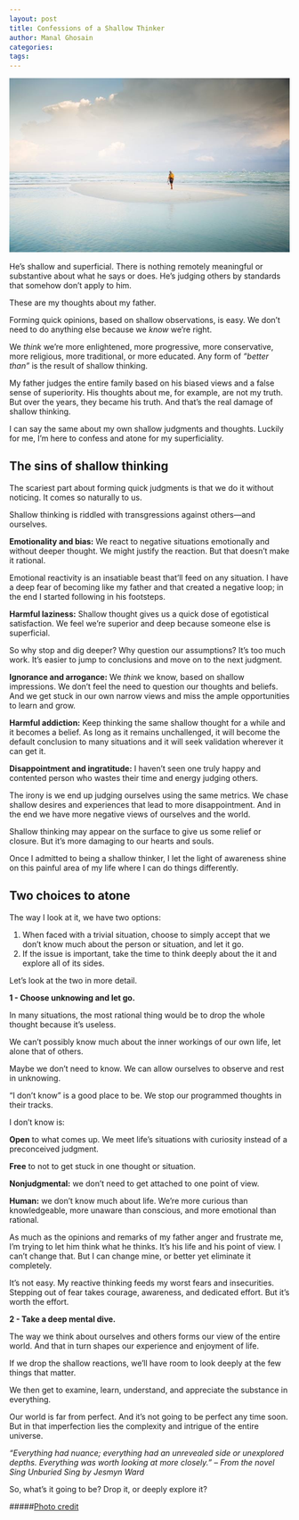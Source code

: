 ```yaml
---
layout: post
title: Confessions of a Shallow Thinker
author: Manal Ghosain
categories:
tags:
---
```


![Shallow waters](/images/sandbar.jpg)

He’s shallow and superficial. There is nothing remotely meaningful or substantive about what he says or does. He’s judging others by standards that somehow don’t apply to him. 

These are my thoughts about my father. 

Forming quick opinions, based on shallow observations, is easy. We don’t need to do anything else because we *know* we’re right.

We *think* we’re more enlightened, more progressive, more conservative, more religious, more traditional, or more educated. Any form of *”better than”* is the result of shallow thinking.

My father judges the entire family based on his biased views and a false sense of superiority. His thoughts about me, for example, are not my truth. But over the years, they became his truth. And that’s the real damage of shallow thinking.

I can say the same about my own shallow judgments and thoughts. Luckily for me, I’m here to confess and atone for my superficiality. 

## The sins of shallow thinking 

The scariest part about forming quick judgments is that we do it without noticing. It comes so naturally to us.

Shallow thinking is riddled with transgressions against others—and ourselves.

**Emotionality and bias:** We react to negative situations emotionally and without deeper thought. We might justify the reaction. But that doesn’t make it rational.

Emotional reactivity is an insatiable beast that’ll feed on any situation. I have a deep fear of becoming like my father and that created a negative loop; in the end I started following in his footsteps.

**Harmful laziness:** Shallow thought gives us a quick dose of egotistical satisfaction. We feel we’re superior and deep because someone else is superficial.  

So why stop and dig deeper? Why question our assumptions? It’s too much work. It’s easier to jump to conclusions and move on to the next judgment.

**Ignorance and arrogance:** We *think* we know, based on shallow impressions. We don’t feel the need to question our thoughts and beliefs. And we get stuck in our own narrow views and miss the ample opportunities to learn and grow.

**Harmful addiction:** Keep thinking the same shallow thought for a while and it becomes a belief. As long as it remains unchallenged, it will become the default conclusion to many situations and it will seek validation wherever it can get it.

**Disappointment and ingratitude:** I haven’t seen one truly happy and contented person who wastes their time and energy judging others.

The irony is we end up judging ourselves using the same metrics. We chase shallow desires and experiences that lead to more disappointment. And in the end we have more negative views of ourselves and the world.

Shallow thinking may appear on the surface to give us some relief or closure. But it’s more damaging to our hearts and souls. 

Once I admitted to being a shallow thinker, I let the light of awareness shine on this painful area of my life where I can do things differently. 
 
## Two choices to atone

The way I look at it, we have two options:

1. When faced with a trivial situation, choose to simply accept that we don’t know much about the person or situation, and let it go.
2. If the issue is important, take the time to think deeply about the it and explore all of its sides.

Let’s look at the two in more detail.

**1 - Choose unknowing and let go.**

In many situations, the most rational thing would be to drop the whole thought because it’s useless.

We can’t possibly know much about the inner workings of our own life, let alone that of others.

Maybe we don’t need to know. We can allow ourselves to observe and rest in unknowing.

“I don’t know” is a good place to be. We stop our programmed thoughts in their tracks.

I don’t know is:

**Open** to what comes up. We meet life’s situations with curiosity instead of a preconceived judgment.

**Free** to not to get stuck in one thought or situation.

**Nonjudgmental:** we don’t need to get attached to one point of view.

**Human:** we don’t know much about life. We’re more curious than knowledgeable, more unaware than conscious, and more emotional than rational.

As much as the opinions and remarks of my father anger and frustrate me, I’m trying to let him think what he thinks. It’s his life and his point of view. I can’t change that. But I can change mine, or better yet eliminate it completely.

It’s not easy. My reactive thinking feeds my worst fears and insecurities. Stepping out of fear takes courage, awareness, and dedicated effort. But it’s worth the effort.

**2 - Take a deep mental dive.**

The way we think about ourselves and others forms our view of the entire world. And that in turn shapes our experience and enjoyment of life.

If we drop the shallow reactions, we’ll have room to look deeply at the few things that matter.

We then get to examine, learn, understand, and appreciate the substance in everything.

Our world is far from perfect. And it’s not going to be perfect any time soon. But in that imperfection lies the complexity and intrigue of the entire universe.

*“Everything had nuance; everything had an unrevealed side or unexplored depths. Everything was worth looking at more closely.” – From the novel Sing Unburied Sing by Jesmyn Ward*

So, what’s it going to be? Drop it, or deeply explore it?

#####[Photo credit](https://pixabay.com/en/sandbar-water-ocean-sea-wave-869195/)